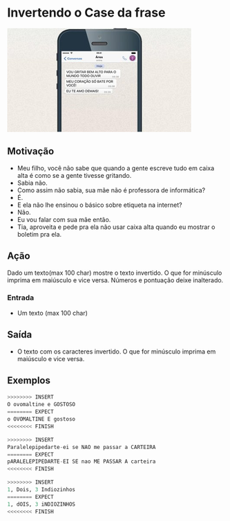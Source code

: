# Invertendo o Case da frase

![_](cover.jpg)

## Motivação

* Meu filho, você não sabe que quando a gente escreve tudo em caixa alta é como se a gente tivesse gritando.
* Sabia não.
* Como assim não sabia, sua mãe não é professora de informática?
* É.
* E ela não lhe ensinou o básico sobre etiqueta na internet?
* Não.
* Eu vou falar com sua mãe então.
* Tia, aproveita e pede pra ela não usar caixa alta quando eu mostrar o boletim pra ela.

## Ação

Dado um texto(max 100 char) mostre o texto invertido. O que for minúsculo imprima em maiúsculo e vice versa. Números e pontuação deixe inalterado.

### Entrada

* Um texto (max 100 char)

## Saída

* O texto com os caracteres invertido. O que for minúsculo imprima em maiúsculo e vice versa.

## Exemplos

``` py
>>>>>>>> INSERT
O ovomaltine e GOSTOSO
======== EXPECT
o OVOMALTINE E gostoso
<<<<<<<< FINISH
```

```py
>>>>>>>> INSERT
Paralelepipedarte-ei se NAO me passar a CARTEIRA
======== EXPECT
pARALELEPIPEDARTE-EI SE nao ME PASSAR A carteira
<<<<<<<< FINISH
```

```py
>>>>>>>> INSERT
1, Dois, 3 Indiozinhos
======== EXPECT
1, dOIS, 3 iNDIOZINHOS
<<<<<<<< FINISH
```
